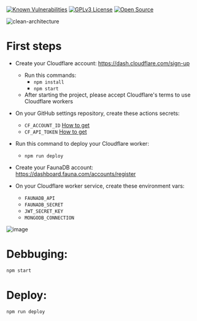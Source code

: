 [![Known Vulnerabilities](https://snyk.io/test/github/Shadowz3n/clean-worker-api/badge.svg)](https://snyk.io/test/github/Shadowz3n/clean-worker-api)
[![GPLv3 License](https://img.shields.io/badge/License-GPL%20v3-yellow.svg)](https://opensource.org/licenses/)
[![Open Source](https://badges.frapsoft.com/os/v1/open-source.svg?v=103)](https://opensource.org/)

![clean-architecture](https://user-images.githubusercontent.com/111821642/186151924-57879755-1c4a-40df-ada0-ee1497056b83.jpeg)

# First steps

- Create your Cloudflare account: https://dash.cloudflare.com/sign-up
  - Run this commands: 
    - `npm install`
    - `npm start`
  - After starting the project, please accept Cloudflare's terms to use Cloudflare workers

- On your GitHub settings repository, create these actions secrets:
  - `CF_ACCOUNT_ID` [How to get](https://developers.cloudflare.com/fundamentals/get-started/basic-tasks/find-account-and-zone-ids/)
  - `CF_API_TOKEN` [How to get](https://developers.cloudflare.com/workers/wrangler/cli-wrangler/authentication/#generate-tokens)

- Run this command to deploy your Cloudflare worker:
  - `npm run deploy`

- Create your FaunaDB account: https://dashboard.fauna.com/accounts/register

- On your Cloudflare worker service, create these environment vars:
  - `FAUNADB_API`
  - `FAUNADB_SECRET`
  - `JWT_SECRET_KEY`
  - `MONGODB_CONNECTION`

![image](https://user-images.githubusercontent.com/3290905/185771227-81577d86-bb2e-4713-a6da-74d826b7c275.png)

# Debbuging:

```bash
npm start
```

# Deploy:

```bash
npm run deploy
```
